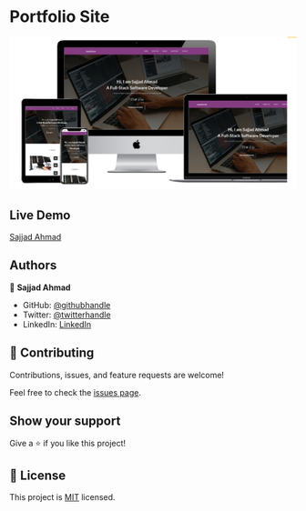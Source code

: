 # Portfolio Site

![screenshot](./img/portfolio.png)

## Live Demo

<a href = 'https://www.sajjadahmad.live/' target = '_blank'>Sajjad Ahmad</a>

## Authors

👤 **Sajjad Ahmad**

- GitHub: [@githubhandle](https://github.com/SajjadAhmad14)
- Twitter: [@twitterhandle](https://twitter.com/Sajjad_Ahmad14)
- LinkedIn: [LinkedIn](https://www.linkedin.com/in/sajjadahmad14)

## 🤝 Contributing

Contributions, issues, and feature requests are welcome!

Feel free to check the [issues page](https://github.com/SajjadAhmad14/Js-Resturant-Page/issues).

## Show your support

Give a ⭐️ if you like this project!

## 📝 License

This project is [MIT](lic.url) licensed.
